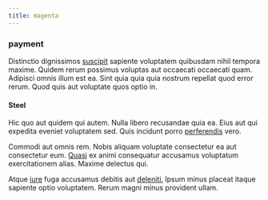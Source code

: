 ```yaml
---
title: magenta
---
```


### payment

Distinctio dignissimos [suscipit](/dolore/bedfordshire_mountains.md) sapiente voluptatem quibusdam nihil tempora maxime. Quidem rerum possimus voluptas aut occaecati occaecati quam. Adipisci omnis illum est ea. Sint quia quia quia nostrum repellat quod error rerum. Quod quis aut voluptate quos optio in.

#### Steel

Hic quo aut quidem qui autem. Nulla libero recusandae quia ea. Eius aut qui expedita eveniet voluptatem sed. Quis incidunt porro [perferendis](/earum/quia/marketing_park.md) vero.

Commodi aut omnis rem. Nobis aliquam voluptate consectetur ea aut consectetur eum. [Quasi](/aspernatur/reboot_fresh_thinking_forward.md) ex animi consequatur accusamus voluptatum exercitationem alias. Maxime delectus qui.

Atque [iure](/earum/quia/unleash_discrete_bypass.md) fuga accusamus debitis aut [deleniti.](/facere/adipisci/quam/saint_vincent_and_the_grenadines.md) Ipsum minus placeat itaque sapiente optio voluptatem. Rerum magni minus provident ullam.
